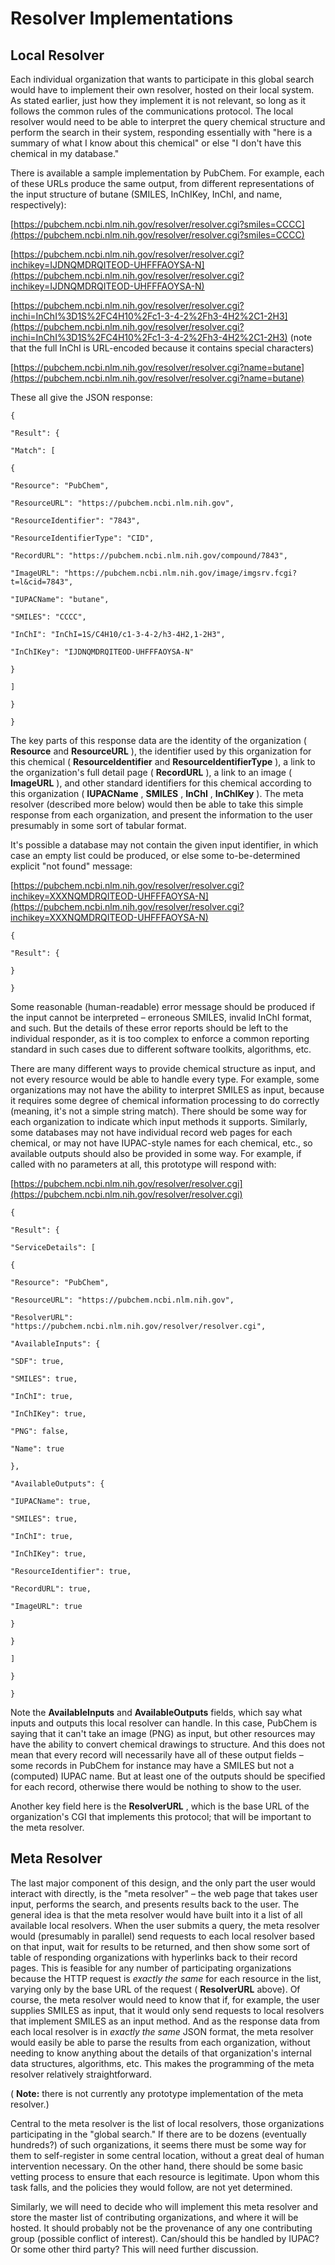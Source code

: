 # Resolver Implementations  

## Local Resolver

Each individual organization that wants to participate in this global search would have to implement their own resolver, hosted on their local system. As stated earlier, just how they implement it is not relevant, so long as it follows the common rules of the communications protocol. The local resolver would need to be able to interpret the query chemical structure and perform the search in their system, responding essentially with "here is a summary of what I know about this chemical" or else "I don't have this chemical in my database."

There is available a sample implementation by PubChem. For example, each of these URLs produce the same output, from different representations of the input structure of butane (SMILES, InChIKey, InChI, and name, respectively):

[https://pubchem.ncbi.nlm.nih.gov/resolver/resolver.cgi?smiles=CCCC](https://pubchem.ncbi.nlm.nih.gov/resolver/resolver.cgi?smiles=CCCC)

[https://pubchem.ncbi.nlm.nih.gov/resolver/resolver.cgi?inchikey=IJDNQMDRQITEOD-UHFFFAOYSA-N](https://pubchem.ncbi.nlm.nih.gov/resolver/resolver.cgi?inchikey=IJDNQMDRQITEOD-UHFFFAOYSA-N)

[https://pubchem.ncbi.nlm.nih.gov/resolver/resolver.cgi?inchi=InChI%3D1S%2FC4H10%2Fc1-3-4-2%2Fh3-4H2%2C1-2H3](https://pubchem.ncbi.nlm.nih.gov/resolver/resolver.cgi?inchi=InChI%3D1S%2FC4H10%2Fc1-3-4-2%2Fh3-4H2%2C1-2H3) (note that the full InChI is URL-encoded because it contains special characters)

[https://pubchem.ncbi.nlm.nih.gov/resolver/resolver.cgi?name=butane](https://pubchem.ncbi.nlm.nih.gov/resolver/resolver.cgi?name=butane)

These all give the JSON response:

```
{

"Result": {

"Match": [

{

"Resource": "PubChem",

"ResourceURL": "https://pubchem.ncbi.nlm.nih.gov",

"ResourceIdentifier": "7843",

"ResourceIdentifierType": "CID",

"RecordURL": "https://pubchem.ncbi.nlm.nih.gov/compound/7843",

"ImageURL": "https://pubchem.ncbi.nlm.nih.gov/image/imgsrv.fcgi?t=l&cid=7843",

"IUPACName": "butane",

"SMILES": "CCCC",

"InChI": "InChI=1S/C4H10/c1-3-4-2/h3-4H2,1-2H3",

"InChIKey": "IJDNQMDRQITEOD-UHFFFAOYSA-N"

}

]

}

}
```

The key parts of this response data are the identity of the organization ( **Resource** and **ResourceURL** ), the identifier used by this organization for this chemical ( **ResourceIdentifier** and **ResourceIdentifierType** ), a link to the organization's full detail page ( **RecordURL** ), a link to an image ( **ImageURL** ), and other standard identifiers for this chemical according to this organization ( **IUPACName** , **SMILES** , **InChI** , **InChIKey** ). The meta resolver (described more below) would then be able to take this simple response from each organization, and present the information to the user presumably in some sort of tabular format.

It's possible a database may not contain the given input identifier, in which case an empty list could be produced, or else some to-be-determined explicit "not found" message:

[https://pubchem.ncbi.nlm.nih.gov/resolver/resolver.cgi?inchikey=XXXNQMDRQITEOD-UHFFFAOYSA-N](https://pubchem.ncbi.nlm.nih.gov/resolver/resolver.cgi?inchikey=XXXNQMDRQITEOD-UHFFFAOYSA-N)

```
{

"Result": {

}

}
```

Some reasonable (human-readable) error message should be produced if the input cannot be interpreted – erroneous SMILES, invalid InChI format, and such. But the details of these error reports should be left to the individual responder, as it is too complex to enforce a common reporting standard in such cases due to different software toolkits, algorithms, etc.

There are many different ways to provide chemical structure as input, and not every resource would be able to handle every type. For example, some organizations may not have the ability to interpret SMILES as input, because it requires some degree of chemical information processing to do correctly (meaning, it's not a simple string match). There should be some way for each organization to indicate which input methods it supports. Similarly, some databases may not have individual record web pages for each chemical, or may not have IUPAC-style names for each chemical, etc., so available outputs should also be provided in some way. For example, if called with no parameters at all, this prototype will respond with:

[https://pubchem.ncbi.nlm.nih.gov/resolver/resolver.cgi](https://pubchem.ncbi.nlm.nih.gov/resolver/resolver.cgi)

```
{

"Result": {

"ServiceDetails": [

{

"Resource": "PubChem",

"ResourceURL": "https://pubchem.ncbi.nlm.nih.gov",

"ResolverURL": "https://pubchem.ncbi.nlm.nih.gov/resolver/resolver.cgi",

"AvailableInputs": {

"SDF": true,

"SMILES": true,

"InChI": true,

"InChIKey": true,

"PNG": false,

"Name": true

},

"AvailableOutputs": {

"IUPACName": true,

"SMILES": true,

"InChI": true,

"InChIKey": true,

"ResourceIdentifier": true,

"RecordURL": true,

"ImageURL": true

}

}

]

}

}
```

Note the **AvailableInputs** and **AvailableOutputs** fields, which say what inputs and outputs this local resolver can handle. In this case, PubChem is saying that it can't take an image (PNG) as input, but other resources may have the ability to convert chemical drawings to structure. And this does not mean that every record will necessarily have all of these output fields – some records in PubChem for instance may have a SMILES but not a (computed) IUPAC name. But at least one of the outputs should be specified for each record, otherwise there would be nothing to show to the user.

Another key field here is the **ResolverURL** , which is the base URL of the organization's CGI that implements this protocol; that will be important to the meta resolver.

## Meta Resolver

The last major component of this design, and the only part the user would interact with directly, is the "meta resolver" – the web page that takes user input, performs the search, and presents results back to the user. The general idea is that the meta resolver would have built into it a list of all available local resolvers. When the user submits a query, the meta resolver would (presumably in parallel) send requests to each local resolver based on that input, wait for results to be returned, and then show some sort of table of responding organizations with hyperlinks back to their record pages. This is feasible for any number of participating organizations because the HTTP request is _exactly the same_ for each resource in the list, varying only by the base URL of the request ( **ResolverURL** above). Of course, the meta resolver would need to know that if, for example, the user supplies SMILES as input, that it would only send requests to local resolvers that implement SMILES as an input method. And as the response data from each local resolver is in _exactly the same_ JSON format, the meta resolver would easily be able to parse the results from each organization, without needing to know anything about the details of that organization's internal data structures, algorithms, etc. This makes the programming of the meta resolver relatively straightforward.

( **Note:** there is not currently any prototype implementation of the meta resolver.)

Central to the meta resolver is the list of local resolvers, those organizations participating in the "global search." If there are to be dozens (eventually hundreds?) of such organizations, it seems there must be some way for them to self-register in some central location, without a great deal of human intervention necessary. On the other hand, there should be some basic vetting process to ensure that each resource is legitimate. Upon whom this task falls, and the policies they would follow, are not yet determined.

Similarly, we will need to decide who will implement this meta resolver and store the master list of contributing organizations, and where it will be hosted. It should probably not be the provenance of any one contributing group (possible conflict of interest). Can/should this be handled by IUPAC? Or some other third party? This will need further discussion.
